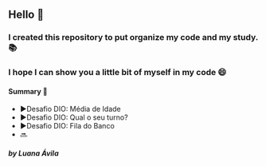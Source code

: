 ## Hello :wave:
### I created this repository to put organize my code and my study. 📚
### I hope I can show you a little bit of myself in my code 😄

#### Summary 📖
- :arrow_forward:Desafio DIO: Média de Idade
-  :arrow_forward:Desafio DIO: Qual o seu turno?
-  :arrow_forward:Desafio DIO: Fila do Banco
-  🔜


##### by Luana Ávila
